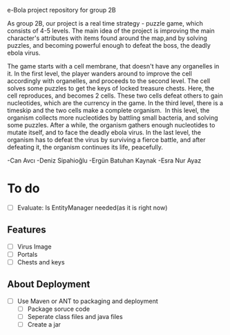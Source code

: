 
e-Bola project repository for group 2B


As group 2B, our project is a real time strategy - puzzle game, which consists of 4-5 levels.
The main idea of the project is improving the main character's attributes with items found around the map,and by solving puzzles, and becoming powerful enough to defeat the boss, the deadly ebola virus. 

The game starts with a cell membrane, that doesn't have any organelles in it. In the first level, the player wanders around to improve the cell accordingly with organelles, and proceeds to the second level. The cell solves some puzzles to get the keys of locked treasure chests. Here, the cell reproduces, and becomes 2 cells. These two cells defeat others to gain nucleotides, which are the currency in the game. In the third level, there is a timeskip and the two cells make a complete organism.  In this level, the organism collects more nucleotides by battling small bacteria, and solving some puzzles. After a while, the organism gathers enough nucleotides to mutate itself, and to face the deadly ebola virus. In the last level, the organism has to defeat the virus by surviving a fierce battle, and after defeating it, the organism continues its life, peacefully.

-Can Avcı
-Deniz Sipahioğlu
-Ergün Batuhan Kaynak
-Esra Nur Ayaz

# To do
- [ ] Evaluate: Is EntityManager needed(as it is right now)

## Features
- [ ] Virus Image
- [ ] Portals
- [ ] Chests and keys

## About Deployment
- [ ] Use Maven or ANT to packaging and deployment
    - [ ] Package soruce code
    - [ ] Seperate class files and java files
    - [ ] Create a jar
